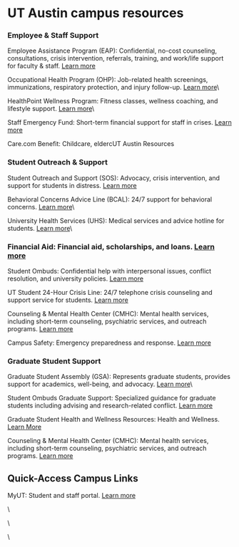 # UT Austin campus resources

### Employee & Staff Support

Employee Assistance Program (EAP): Confidential, no-cost counseling, consultations, crisis intervention, referrals, training, and work/life support for faculty & staff. [Learn more](https://eap.utexas.edu/)

Occupational Health Program (OHP): Job-related health screenings, immunizations, respiratory protection, and injury follow-up. [Learn more](https://hr.utexas.edu/current/services/occupational-health-program)\


HealthPoint Wellness Program: Fitness classes, wellness coaching, and lifestyle support. [Learn more](https://healthpoint.utexas.edu/)\


Staff Emergency Fund: Short-term financial support for staff in crises. [Learn more](https://hr.utexas.edu/current/services/staff-emergency-fund)



Care.com Benefit: Childcare, eldercUT Austin Resources

### Student Outreach & Support

Student Outreach and Support (SOS): Advocacy, crisis intervention, and support for students in distress. [Learn more](https://deanofstudents.utexas.edu/sos/index.php)

Behavioral Concerns Advice Line (BCAL): 24/7 support for behavioral concerns. [Learn more](https://safety.utexas.edu/bcal)\


University Health Services (UHS): Medical services and advice hotline for students. [Learn more](https://healthyhorns.utexas.edu/)\


### Financial Aid: Financial aid, scholarships, and loans. [Learn more](https://finaid.utexas.edu/)

Student Ombuds: Confidential help with interpersonal issues, conflict resolution, and university policies. [Learn more](https://ombuds.utexas.edu/student)



UT Student 24-Hour Crisis Line: 24/7 telephone crisis counseling and support service for students. [Learn more](https://cmhc.utexas.edu/24hourcounseling.html)



Counseling & Mental Health Center (CMHC): Mental health services, including short-term counseling, psychiatric services, and outreach programs. [Learn more](https://cmhc.utexas.edu/)



Campus Safety: Emergency preparedness and response. [Learn more](https://preparedness.utexas.edu/)

### Graduate Student Support

Graduate Student Assembly (GSA): Represents graduate students, provides support for academics, well-being, and advocacy. [Learn more](https://graduatestudentassembly.utexas.edu/)\


Student Ombuds Graduate Support: Specialized guidance for graduate students including advising and research-related conflict. [Learn more](https://ombuds.utexas.edu/student)



Graduate Student Health and Wellness Resources: Health and Wellness. [Learn More](https://gradschool.utexas.edu/grad-life/health-wellness)



Counseling & Mental Health Center (CMHC): Mental health services, including short-term counseling, psychiatric services, and outreach programs. [Learn more](https://cmhc.utexas.edu/)



## Quick-Access Campus Links

MyUT: Student and staff portal. [Learn more](https://my.utexas.edu/)

\


\


\
